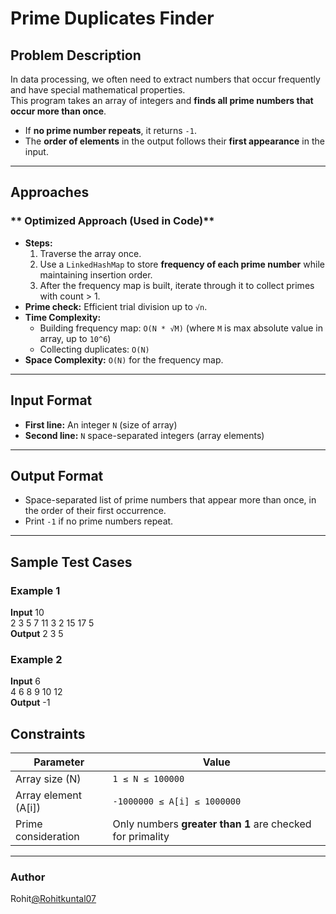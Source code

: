 # Prime Duplicates Finder

## Problem Description
In data processing, we often need to extract numbers that occur frequently and have special mathematical properties.  
This program takes an array of integers and **finds all prime numbers that occur more than once**.  

- If **no prime number repeats**, it returns `-1`.
- The **order of elements** in the output follows their **first appearance** in the input.

---

## Approaches

### ** Optimized Approach (Used in Code)**
- **Steps:**
  1. Traverse the array once.
  2. Use a `LinkedHashMap` to store **frequency of each prime number** while maintaining insertion order.
  3. After the frequency map is built, iterate through it to collect primes with count > 1.
- **Prime check:** Efficient trial division up to `√n`.
- **Time Complexity:**  
  - Building frequency map: `O(N * √M)` (where `M` is max absolute value in array, up to `10^6`)
  - Collecting duplicates: `O(N)`
- **Space Complexity:** `O(N)` for the frequency map.

---


##  Input Format
- **First line:** An integer `N` (size of array)
- **Second line:** `N` space-separated integers (array elements)

---

##  Output Format
- Space-separated list of prime numbers that appear more than once, in the order of their first occurrence.
- Print `-1` if no prime numbers repeat.

---

##  Sample Test Cases

### **Example 1**
**Input**
10<br>
2 3 5 7 11 3 2 15 17 5<br>
**Output**
2 3 5<br>

### **Example 2**
**Input**
6<br>
4 6 8 9 10 12<br>
**Output**
-1<br>

##  Constraints
| Parameter | Value |
|------------|-------|
| Array size (N) | `1 ≤ N ≤ 100000` |
| Array element (A[i]) | `-1000000 ≤ A[i] ≤ 1000000` |
| Prime consideration | Only numbers **greater than 1** are checked for primality |

---

### Author
Rohit[@Rohitkuntal07](https://github.com/Rohitkuntal07/)
